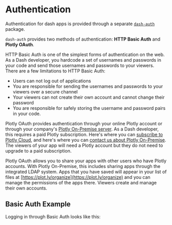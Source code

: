 # Authentication

Authentication for dash apps is provided through a separate
[`dash-auth`](https://github.com/plotly/dash-auth) package.

`dash-auth` provides two methods of authentication:
**HTTP Basic Auth** and **Plotly OAuth**.

HTTP Basic Auth is one of the simplest forms of authentication on the web.
As a Dash developer, you hardcode a set of usernames and passwords in your
code and send those usernames and passwords to your viewers.
There are a few limitations to HTTP Basic Auth:
- Users can not log out of applications
- You are responsible for sending the usernames and passwords
to your viewers over a secure channel
- Your viewers can not create their own account and cannot change their
password
- You are responsible for safely storing the username and password pairs in
your code.

Plotly OAuth provides authentication through your online Plotly account
or through your company's [Plotly On-Premise server](https://plot.ly/products/on-premise).
As a Dash developer, this requires a paid Plotly subscription.
Here's where you can [subscribe to Plotly Cloud](https://plot.ly/products/cloud),
and here's where you can
[contact us about Plotly On-Premise](https://plotly.typeform.com/to/seG7Vb).
The viewers of your app will need a Plotly account but they do not need to
upgrade to a paid subscription.

Plotly OAuth allows you to share your apps with other users who have Plotly
accounts. With Plotly On-Premise, this includes sharing apps through
the integrated LDAP system. Apps that you have saved will appear in your
list of files at [https://plot.ly/organize](https://plot.ly/organize)
and you can manage the permissions of the apps there. Viewers create and
manage their own accounts.

## Basic Auth Example

Logging in through Basic Auth looks like this:
